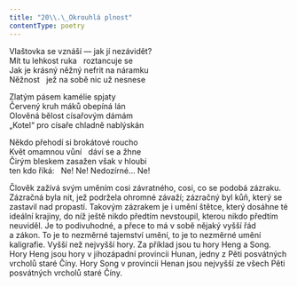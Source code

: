 ```yaml
---
title: "20\\.\_Okrouhlá plnost"
contentType: poetry
---
```


<section>

Vlaštovka se vznáší — jak jí nezávidět?  
Mít tu lehkost ruka   roztancuje se  
Jak je krásný něžný nefrit na náramku  
Něžnost   jež na sobě nic už nesnese

</section>

<section>

Zlatým pásem kamélie spjaty  
Červený kruh máků obepíná lán  
Olověná bělost císařovým dámám  
„Kotel“ pro císaře chladně nablýskán

</section>

<section>

Někdo přehodí si brokátové roucho  
Květ omamnou vůní   dáví se a žhne  
Čirým bleskem zasažen však v hloubi  
ten kdo říká:   Ne! Ne! Nedozírné… Ne!

</section>


<section>

Člověk zažívá svým uměním cosi závratného, cosi, co se podobá zázraku. Zázračná byla nit, jež podržela ohromné závaží; zázračný byl kůň, který se zastavil nad propastí. Takovým zázrakem je i umění štětce, který dosáhne té ideální krajiny, do níž ještě nikdo předtím nevstoupil, kterou nikdo předtím neuviděl. Je to podivuhodné, a přece to má v sobě nějaký vyšší řád a zákon. To je to nezměrné tajemství umění, to je to nezměrné umění kaligrafie. Vyšší než nejvyšší hory. Za příklad jsou tu hory Heng a Song. Hory Heng jsou hory v jihozápadní provincii Hunan, jedny z Pěti posvátných vrcholů staré Číny. Hory Song v provincii Henan jsou nejvyšší ze všech Pěti posvátných vrcholů staré Číny.

</section>

